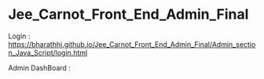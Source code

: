 # Jee_Carnot_Front_End_Admin_Final

Login : https://bharathhj.github.io/Jee_Carnot_Front_End_Admin_Final/Admin_section_Java_Script/login.html

Admin DashBoard :
